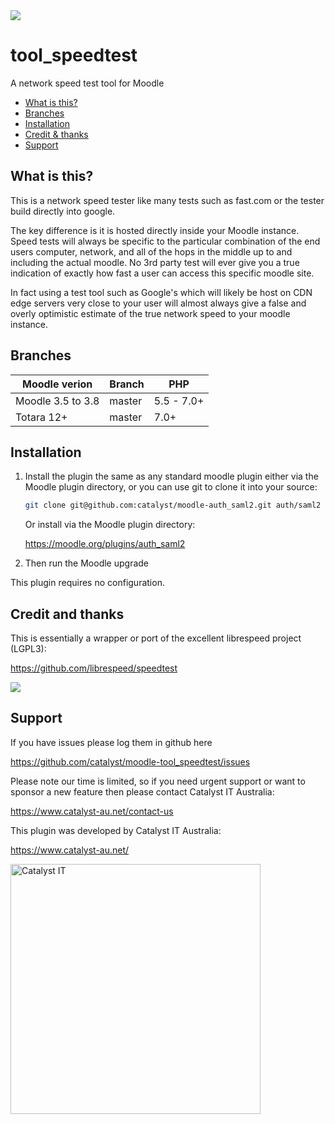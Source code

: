 <a href="https://travis-ci.org/catalyst/moodle-tool_speedtest">
<img src="https://travis-ci.org/catalyst/moodle-tool_speedtest.svg?branch=master">
</a>

# tool_speedtest

A network speed test tool for Moodle

* [What is this?](#what-is-this)
* [Branches](#branches)
* [Installation](#installation)
* [Credit & thanks](#credit-and-thanks)
* [Support](#support)

## What is this?

This is a network speed tester like many tests such as fast.com or the tester build directly into google.

The key difference is it is hosted directly inside your Moodle instance. Speed tests will always be specific to the particular combination of the end users computer, network, and all of the hops in the middle up to and including the actual moodle. No 3rd party test will ever give you a true indication of exactly how fast a user can access this specific moodle site.

In fact using a test tool such as Google's which will likely be host on CDN edge servers very close to your user will almost always give a false and overly optimistic estimate of the true network speed to your moodle instance.


Branches
--------

| Moodle verion     | Branch      | PHP        |
| ----------------- | ----------- | ---------- |
| Moodle 3.5 to 3.8 | master      | 5.5 - 7.0+ |
| Totara 12+        | master      | 7.0+ |


Installation
------------

1. Install the plugin the same as any standard moodle plugin either via the
Moodle plugin directory, or you can use git to clone it into your source:

   ```sh
   git clone git@github.com:catalyst/moodle-auth_saml2.git auth/saml2
   ```

   Or install via the Moodle plugin directory:
    
   https://moodle.org/plugins/auth_saml2

2. Then run the Moodle upgrade

This plugin requires no configuration.


Credit and thanks
-----------------

This is essentially a wrapper or port of the excellent librespeed project (LGPL3):

https://github.com/librespeed/speedtest

<a href="https://github.com/librespeed/speedtest">
<img src="https://raw.githubusercontent.com/librespeed/speedtest/master/.logo/logo3.png">
</a>


Support
-------

If you have issues please log them in github here

https://github.com/catalyst/moodle-tool_speedtest/issues

Please note our time is limited, so if you need urgent support or want to
sponsor a new feature then please contact Catalyst IT Australia:

https://www.catalyst-au.net/contact-us


This plugin was developed by Catalyst IT Australia:

https://www.catalyst-au.net/

<img alt="Catalyst IT" src="https://cdn.rawgit.com/CatalystIT-AU/moodle-auth_saml2/master/pix/catalyst-logo.svg" width="400">
